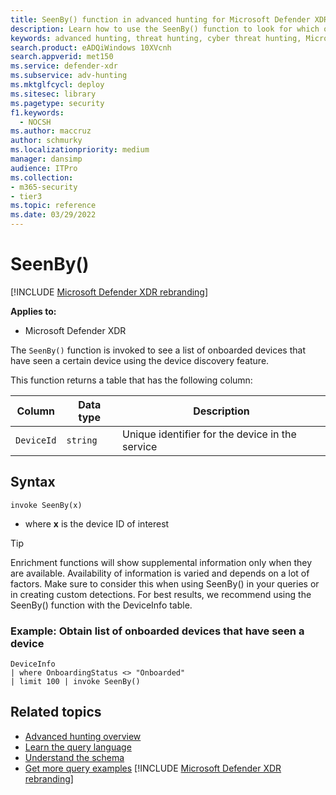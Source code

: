 ```yaml
---
title: SeenBy() function in advanced hunting for Microsoft Defender XDR
description: Learn how to use the SeenBy() function to look for which onboarded devices discovered a certain device
keywords: advanced hunting, threat hunting, cyber threat hunting, Microsoft Defender XDR, microsoft 365, m365, search, query, telemetry, schema reference, kusto, SeenBy, device discovery, function, enrichment
search.product: eADQiWindows 10XVcnh
search.appverid: met150
ms.service: defender-xdr
ms.subservice: adv-hunting
ms.mktglfcycl: deploy
ms.sitesec: library
ms.pagetype: security
f1.keywords: 
  - NOCSH
ms.author: maccruz
author: schmurky
ms.localizationpriority: medium
manager: dansimp
audience: ITPro
ms.collection: 
- m365-security
- tier3
ms.topic: reference
ms.date: 03/29/2022
---
```


# SeenBy()

[!INCLUDE [Microsoft Defender XDR rebranding](../includes/microsoft-defender.md)]


**Applies to:**
- Microsoft Defender XDR

The `SeenBy()` function is invoked to see a list of onboarded devices that have seen a certain device using the device discovery feature.

This function returns a table that has the following column:

| Column | Data type | Description |
|------------|---------------|-------------|
| `DeviceId` | `string` | Unique identifier for the device in the service |


## Syntax

```kusto
invoke SeenBy(x)
```

- where **x** is the device ID of interest

> [!TIP]
> Enrichment functions will show supplemental information only when they are available. Availability of information is varied and depends on a lot of factors. Make sure to consider this when using SeenBy() in your queries or in creating custom detections. For best results, we recommend using the SeenBy() function with the DeviceInfo table.

### Example: Obtain list of onboarded devices that have seen a device

```kusto
DeviceInfo 
| where OnboardingStatus <> "Onboarded" 
| limit 100 | invoke SeenBy()
```

## Related topics
- [Advanced hunting overview](advanced-hunting-overview.md)
- [Learn the query language](advanced-hunting-query-language.md)
- [Understand the schema](advanced-hunting-schema-tables.md)
- [Get more query examples](advanced-hunting-shared-queries.md)
[!INCLUDE [Microsoft Defender XDR rebranding](../../includes/defender-m3d-techcommunity.md)]
